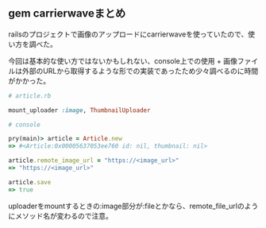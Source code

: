 ## gem carrierwaveまとめ

railsのプロジェクトで画像のアップロードにcarrierwaveを使っていたので、使い方を調べた。

今回は基本的な使い方ではないかもしれない、console上での使用 + 画像ファイルは外部のURLから取得するような形での実装であったため少々調べるのに時間がかかった。

``` ruby
# article.rb

mount_uploader :image, ThumbnailUploader
```

``` ruby
# console

pry(main)> article = Article.new
=> #<Article:0x00005637053ee760 id: nil, thumbnail: nil>

article.remote_image_url = "https://<image_url>"
=> "https://<image_url>"

article.save
=> true
```

uploaderをmountするときの:image部分が:fileとかなら、remote_file_urlのようにメソッド名が変わるので注意。
